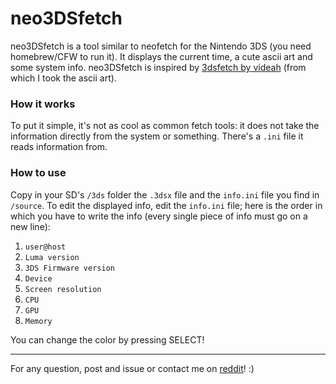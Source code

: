 # neo3DSfetch

neo3DSfetch is a tool similar to neofetch for the Nintendo 3DS (you need homebrew/CFW to run it).
It displays the current time, a cute ascii art and some system info.
neo3DSfetch is inspired by [3dsfetch by videah](https://github.com/videah/3dsfetch) (from which I took the ascii art). 



### How it works

To put it simple, it's not as cool as common fetch tools: it does not take the information directly from the system or something. 
There's a `.ini` file it reads information from. 


### How to use

Copy in your SD's `/3ds` folder the `.3dsx` file and the `info.ini` file you find in `/source`.
To edit the displayed info, edit the `info.ini` file; here is the order in which you have to write the info (every single piece of info must go on a new line):

1. `user@host`
1. `Luma version`
1. `3DS Firmware version`
1. `Device`
1. `Screen resolution`
1. `CPU`
1. `GPU`
1. `Memory`

You can change the color by pressing SELECT!
____

For any question, post and issue or contact me on [reddit](https://www.reddit.com/user/Joker_513)! :)
